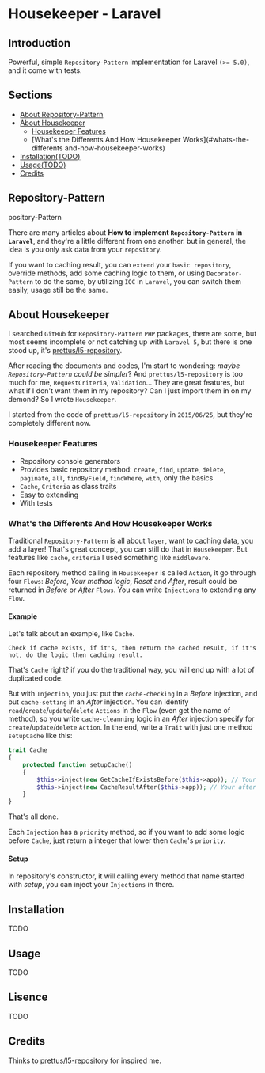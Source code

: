 # Housekeeper - Laravel


## Introduction


Powerful, simple `Repository-Pattern` implementation for Laravel `(>= 5.0)`, and it come with tests.


## Sections

- [About Repository-Pattern](#repository-pattern)
- [About Housekeeper](#about-housekeeper)
	- [Housekeeper Features](#housekeeper-features)
	- [What's the Differents And How Housekeeper Works](#whats-the-differents and-how-housekeeper-works)
- [Installation(TODO)](#installation)
- [Usage(TODO)](#usage)
- [Credits](#credits)


## Repository-Pattern
pository-Pattern

There are many articles about **How to implement `Repository-Pattern` in `Laravel`**, and they're a little different from one another. but in general, the idea is you only ask data from your `repository`. 

If you want to caching result, you can `extend` your `basic repository`, override methods, add some caching logic to them, or using `Decorator-Pattern` to do the same, by utilizing `IOC` in `Laravel`, you can switch them easily, usage still be the same.


## About Housekeeper


I searched `GitHub` for `Repository-Pattern` `PHP` packages, there are some, but most seems incomplete or not catching up with `Laravel 5`, but there is one stood up, it's [prettus/l5-repository](https://github.com/prettus/l5-repository).

After reading the documents and codes, I'm start to wondering: *maybe `Repository-Pattern` could be simpler*? And `prettus/l5-repository` is too much for me, `RequestCriteria`, `Validation`... They are great features, but what if I don't want them in my repository? Can I just import them in on my demond? So I wrote `Housekeeper`. 

I started from the code of `prettus/l5-repository` in `2015/06/25`, but they're completely different now.


### Housekeeper Features


* Repository console generators
* Provides basic repository method: `create`, `find`, `update`, `delete`, `paginate`, `all`, `findByField`, `findWhere`, `with`, only the basics
* `Cache`, `Criteria` as class traits
* Easy to extending
* With tests


### What's the Differents And How Housekeeper Works


Traditional `Repository-Pattern` is all about `layer`, want to caching data, you add a layer! That's great concept, you can still do that in `Housekeeper`. But features like `cache`, `criteria` I used something like `middleware`.

Each repository method calling in `Housekeeper` is called `Action`, it go through four `Flows`: *Before*, *Your method logic*, *Reset* and *After*, result could be returned in *Before* or *After* `Flows`. You can write `Injections` to extending any `Flow`.

#### Example

Let's talk about an example, like `Cache`.

	Check if cache exists, if it's, then return the cached result, if it's not, do the logic then caching result.

That's `Cache` right? if you do the traditional way, you will end up with a lot of duplicated code.

But with `Injection`, you just put the `cache-checking` in a *Before* injection, and put `cache-setting` in an *After* injection. You can identify `read`/`create`/`update`/`delete` `Actions` in the `Flow` (even get the name of method), so you write `cache-cleanning` logic in an *After* injection specify for `create`/`update`/`delete` `Action`. In the end, write a `Trait` with just one method `setupCache` like this:

```php
trait Cache
{
	protected function setupCache()
	{
		$this->inject(new GetCacheIfExistsBefore($this->app)); // Your before injection
		$this->inject(new CacheResultAfter($this->app)); // Your after injection
	}
}
```

That's all done.

Each `Injection` has a `priority` method, so if you want to add some logic before `Cache`, just return a integer that lower then `Cache`'s `priority`.


#### Setup


In repository's constructor, it will calling every method that name started with *setup*, you can inject your `Injections` in there.


## Installation


TODO


## Usage


TODO


## Lisence


TODO


## Credits


Thinks to [prettus/l5-repository](https://github.com/prettus/l5-repository) for inspired me.

